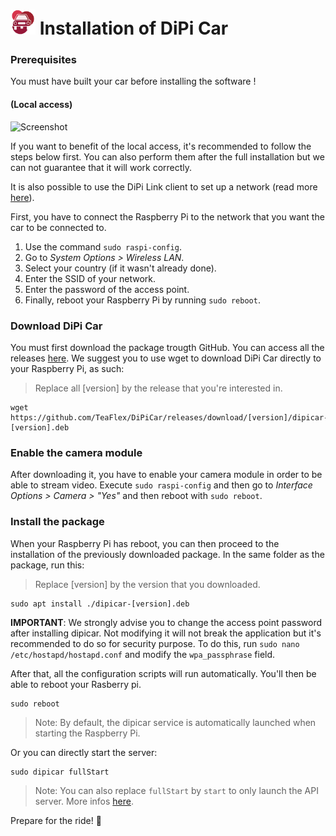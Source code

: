# <img id="dipicar-icon" src="gitassets/icon.png" width="40" height="40"> Installation of DiPi Car
 
### Prerequisites 

You must have built your car before installing the software !

#### (Local access)
![Screenshot](screenshot.png)

If you want to benefit of the local access, it's recommended to follow the steps below first. You can also perform them after the full installation but we can not guarantee that it will work correctly. 

It is also possible to use the DiPi Link client to set up a network (read more [here](https://dipihub.netlify.app/en/#/docs/lknetwork)).

First, you have to connect the Raspberry Pi to the network that you want the car to be connected to. 

1. Use the command `sudo raspi-config`.
2. Go to *System Options > Wireless LAN*.
3. Select your country (if it wasn't already done).
4. Enter the SSID of your network.
5. Enter the password of the access point.
6. Finally, reboot your Raspberry Pi by running `sudo reboot`.

### Download DiPi Car
You must first download the package trougth GitHub. You can access all the releases [here](https://github.com/TeaFlex/DiPiCar/releases).
We suggest you to use wget to download DiPi Car directly to your Raspberry Pi, as such:
> Replace all [version] by the release that you're interested in.

```
wget https://github.com/TeaFlex/DiPiCar/releases/download/[version]/dipicar-[version].deb
```

### Enable the camera module
After downloading it, you have to enable your camera module in order to be able to stream video. Execute `sudo raspi-config` and then go to *Interface Options > Camera > "Yes"* and then reboot with `sudo reboot`.

### Install the package
When your Raspberry Pi has reboot, you can then proceed to the installation of the previously downloaded package. In the same folder as the package, run this:
>Replace [version] by the version that you downloaded.

```
sudo apt install ./dipicar-[version].deb
```

**IMPORTANT**: We strongly advise you to change the access point password after installing dipicar. Not modifying it will not break the application but it's recommended to do so for security purpose. To do this, run `sudo nano /etc/hostapd/hostapd.conf` and modify the `wpa_passphrase` field.

After that, all the configuration scripts will run automatically. You'll then be able to reboot your Rasberry pi.

```
sudo reboot
```

> Note: By default, the dipicar service is automatically launched when starting the Raspberry Pi.

Or you can directly start the server:

```
sudo dipicar fullStart
```

> Note: You can also replace `fullStart` by `start` to only launch the API server. More infos [here](https://github.com/TeaFlex/DiPiCar/blob/master/doc/CLI-doc-en.md).

Prepare for the ride! 🚗
